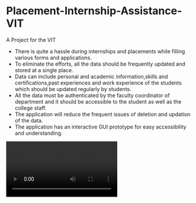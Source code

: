 # Placement-Internship-Assistance-VIT
A Project for the VIT

- There is quite a hassle during internships and placements while filling various
forms and applications.
- To eliminate the efforts, all the data should be frequently updated and stored at
a single place.
- Data can include personal and academic information,skills and certifications,past
experiences and work experience of the students which should be updated
regularly by students.
- All the data must be authenticated by the faculty coordinator of department and
it should be accessible to the student as well as the college staff.
- The application will reduce the frequent issues of deletion and updation of the
data.
- The application has an interactive GUI prototype for easy accessibility and
understanding.

![](Vinterns.mp4)
